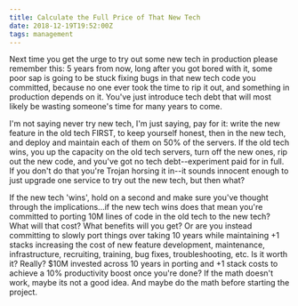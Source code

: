 ```yaml
---
title: Calculate the Full Price of That New Tech
date: 2018-12-19T19:52:00Z
tags: management
---
```

Next time you get the urge to try out some new tech in production please 
remember this: 5 years from now, long after you got bored with it, some poor sap 
is going to be stuck fixing bugs in that new tech code you committed, because no 
one ever took the time to rip it out, and something in production depends on it.  You've just introduce tech debt that will most likely be wasting someone's time 
for many years to come.

I'm not saying never try new tech, I'm just saying, pay for it: write the new 
feature in the old tech FIRST, to keep yourself honest, then in the new tech, 
and deploy and maintain each of them on 50% of the servers. If the old tech 
wins, you up the capacity on the old tech servers, turn off the new ones, rip 
out the new code, and you've got no tech debt--experiment paid for in full. If 
you don't do that you're Trojan horsing it in--it sounds innocent enough to just 
upgrade one service to try out the new tech, but then what?

If the new tech 'wins', hold on a second and make sure you've thought through 
the implications...if the new tech wins does that mean you're committed to 
porting 10M lines of code in the old tech to the new tech? What will that cost?  What benefits will you get? Or are you instead committing to slowly port things 
over taking 10 years while maintaining +1 stacks increasing the cost of new 
feature development, maintenance, infrastructure, recruiting, training, bug 
fixes, troubleshooting, etc. Is it worth it? Really? $10M invested across 10 
years in porting and +1 stack costs to achieve a 10% productivity boost once 
you're done?  If the math doesn't work, maybe its not a good idea. And maybe do 
the math before starting the project.

